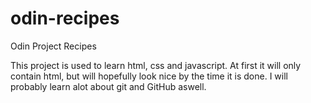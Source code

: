 # odin-recipes
Odin Project Recipes

This project is used to learn html, css and javascript. At first it will only contain html, but will hopefully look nice by the time it is done. I will probably learn alot about git and GitHub aswell.